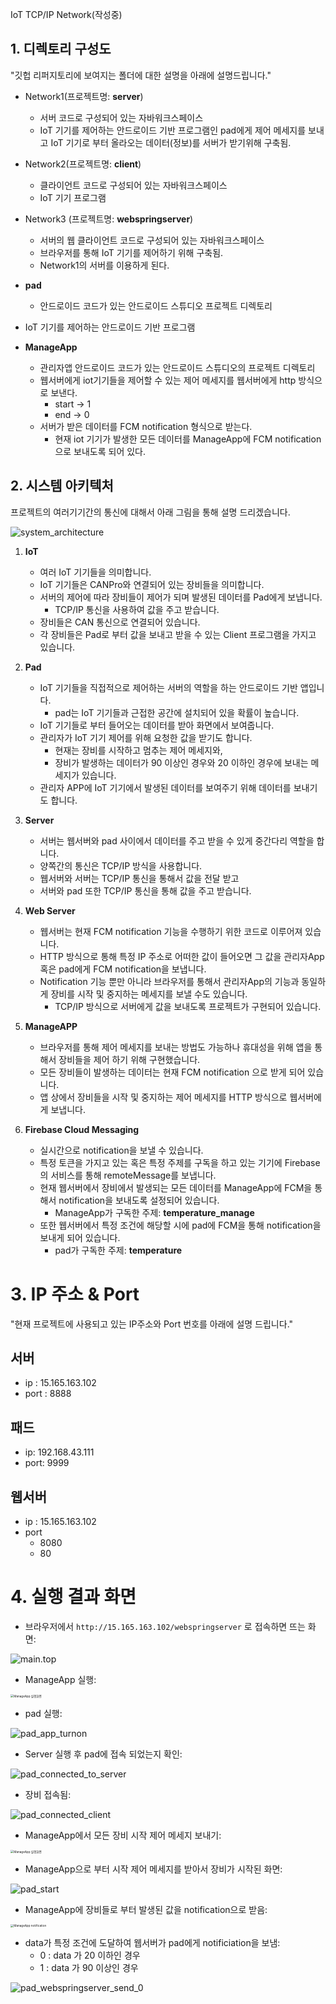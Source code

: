 IoT TCP/IP Network(작성중)

   

## 1. 디렉토리 구성도

"깃헙 리퍼지토리에 보여지는 폴더에 대한 설명을 아래에 설명드립니다."



- Network1(프로젝트명: **server**)
  - 서버 코드로 구성되어 있는 자바워크스페이스
  - IoT 기기를 제어하는 안드로이드 기반 프로그램인 pad에게 제어 메세지를 보내고 IoT 기기로 부터 올라오는 데이터(정보)를 서버가 받기위해 구축됨.
  
- Network2(프로젝트명: **client**)
  - 클라이언트 코드로 구성되어 있는 자바워크스페이스
  - IoT 기기 프로그램
- Network3 (프로젝트명: **webspringserver**)
  - 서버의 웹 클라이언트 코드로 구성되어 있는 자바워크스페이스
  - 브라우저를 통해 IoT 기기를 제어하기 위해 구축됨.
  - Network1의 서버를 이용하게 된다.
  
- **pad**
  
  - 안드로이드 코드가 있는 안드로이드 스튜디오 프로젝트 디렉토리
- IoT 기기를 제어하는 안드로이드 기반 프로그램
  
- **ManageApp**

  - 관리자앱 안드로이드 코드가 있는 안드로이드 스튜디오의 프로젝트 디렉토리
  - 웹서버에게 iot기기들을 제어할 수 있는 제어 메세지를 웹서버에게 http 방식으로 보낸다.
    - start -> 1
    - end -> 0
  - 서버가 받은 데이터를 FCM notification 형식으로 받는다.
    - 현재 iot 기기가 발생한 모든 데이터를 ManageApp에 FCM notification으로 보내도록 되어 있다.

   

## 2. 시스템 아키텍처

프로젝트의 여러기기간의 통신에 대해서 아래 그림을 통해 설명 드리겠습니다.

![system_architecture](./img/system_architecture.jpeg)





1. **IoT**

   - 여러 IoT 기기들을 의미합니다.
   - IoT 기기들은 CANPro와 연결되어 있는 장비들을 의미합니다.
   - 서버의 제어에 따라 장비들이 제어가 되며 발생된 데이터를 Pad에게 보냅니다.
     - TCP/IP 통신을 사용하여 값을 주고 받습니다.
   - 장비들은 CAN 통신으로 연결되어 있습니다.
   - 각 장비들은 Pad로 부터 값을 보내고 받을 수 있는 Client 프로그램을 가지고 있습니다.

2. **Pad**

   - IoT 기기들을 직접적으로 제어하는 서버의 역할을 하는 안드로이드 기반 앱입니다.
     - pad는 IoT 기기들과 근접한 공간에 설치되어 있을 확률이 높습니다.
   - IoT 기기들로 부터 들어오는 데이터를 받아 화면에서 보여줍니다.
   - 관리자가 IoT 기기 제어를 위해 요청한 값을 받기도 합니다.
     - 현재는 장비를 시작하고 멈추는 제어 메세지와,
     - 장비가 발생하는 데이터가 90 이상인 경우와 20 이하인 경우에 보내는 메세지가 있습니다.
   - 관리자 APP에 IoT 기기에서 발생된 데이터를 보여주기 위해 데이터를 보내기도 합니다.

3. **Server**
   - 서버는 웹서버와 pad 사이에서 데이터를 주고 받을 수 있게 중간다리 역할을 합니다.
   - 양쪽간의 통신은 TCP/IP 방식을 사용합니다.
   - 웹서버와 서버는 TCP/IP 통신을 통해서 값을 전달 받고 
   - 서버와 pad 또한 TCP/IP 통신을 통해 값을 주고 받습니다.
4. **Web Server**
   - 웹서버는 현재 FCM notification 기능을 수행하기 위한 코드로 이루어져 있습니다.
   - HTTP 방식으로 통해 특정 IP 주소로 어떠한 값이 들어오면 그 값을 관리자App 혹은 pad에게 FCM notification을 보냅니다.
   - Notification 기능 뿐만 아니라 브라우저를 통해서 관리자App의 기능과 동일하게 장비를 시작 및 중지하는 메세지를 보낼 수도 있습니다.
     - TCP/IP 방식으로 서버에게 값을 보내도록 프로젝트가 구현되어 있습니다.
5. **ManageAPP**
   - 브라우저를 통해 제어 메세지를 보내는 방법도 가능하나 휴대성을 위해 앱을 통해서 장비들을 제어 하기 위해 구현했습니다.
   - 모든 장비들이 발생하는 데이터는 현재 FCM notification 으로 받게 되어 있습니다.
   - 앱 상에서 장비들을 시작 및 중지하는 제어 메세지를 HTTP 방식으로 웹서버에게 보냅니다.
6. **Firebase Cloud Messaging**
   - 실시간으로 notification을 보낼 수 있습니다.
   - 특정 토큰을 가지고 있는 혹은 특정 주제를 구독을 하고 있는 기기에 Firebase의 서비스를 통해 remoteMessage를 보냅니다.
   - 현재 웹서버에서 장비에서 발생되는 모든 데이터를 ManageApp에 FCM을 통해서 notification을 보내도록 설정되어 있습니다.
     - ManageApp가 구독한 주제: **temperature_manage**
   - 또한 웹서버에서 특정 조건에 해당할 시에 pad에 FCM을 통해 notification을 보내게 되어 있습니다.
     - pad가 구독한 주제: **temperature**



   

# 3. IP 주소 & Port

"현재 프로젝트에 사용되고 있는 IP주소와 Port 번호를 아래에 설명 드립니다."

## 서버

- ip : 15.165.163.102
- port : 8888   

## 패드
- ip: 192.168.43.111
- port: 9999

## 웹서버
- ip : 15.165.163.102
- port
  - 8080
  - 80





# 4. 실행 결과 화면

- 브라우저에서 `http://15.165.163.102/webspringserver` 로 접속하면 뜨는 화면: 

![main.top](./img/main.png)



- ManageApp 실행: 

<img src="./img/ManageApp.jpeg" alt="ManageApp 실행화면 " style="zoom:33%;" />



- pad 실행:

![pad_app_turnon](./img/pad_app_turnon.png)



- Server 실행 후 pad에 접속 되었는지 확인:

![pad_connected_to_server](./img/pad_connected_to_server.png)



- 장비 접속됨:

![pad_connected_client](./img/pad_connected_client.png)



- ManageApp에서 모든 장비 시작 제어 메세지 보내기: 

<img src="./img/ManageApp.jpeg" alt="ManageApp 실행화면 " style="zoom:33%;" />



- ManageApp으로 부터 시작 제어 메세지를 받아서 장비가 시작된 화면: 

![pad_start](./img/pad_ManageApp_send_start.png)





- ManageApp에 장비들로 부터 발생된 값을 notification으로 받음: 

<img src="./img/ManageApp_start.jpeg" alt="ManageApp notification " style="zoom:33%;" />





- data가 특정 조건에 도달하여 웹서버가 pad에게 notificiation을 보냄:
  - 0 : data 가 20 이하인 경우
  - 1 : data 가 90 이상인 경우 

![pad_webspringserver_send_0](./img/pad_webspringserver_send_0.png)



